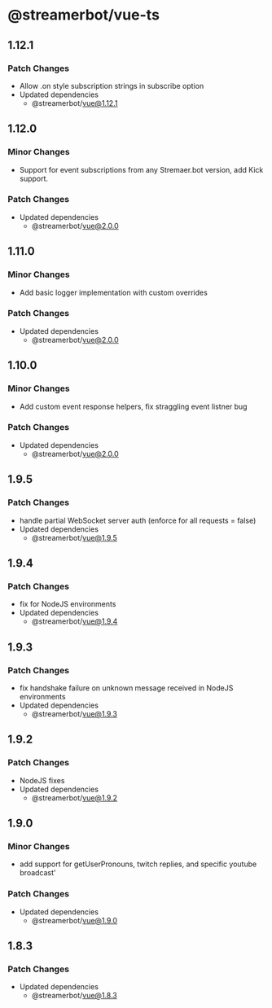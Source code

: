 # @streamerbot/vue-ts

## 1.12.1

### Patch Changes

- Allow .on style subscription strings in subscribe option
- Updated dependencies
  - @streamerbot/vue@1.12.1

## 1.12.0

### Minor Changes

- Support for event subscriptions from any Stremaer.bot version, add Kick support.

### Patch Changes

- Updated dependencies
  - @streamerbot/vue@2.0.0

## 1.11.0

### Minor Changes

- Add basic logger implementation with custom overrides

### Patch Changes

- Updated dependencies
  - @streamerbot/vue@2.0.0

## 1.10.0

### Minor Changes

- Add custom event response helpers, fix straggling event listner bug

### Patch Changes

- Updated dependencies
  - @streamerbot/vue@2.0.0

## 1.9.5

### Patch Changes

- handle partial WebSocket server auth (enforce for all requests = false)
- Updated dependencies
  - @streamerbot/vue@1.9.5

## 1.9.4

### Patch Changes

- fix for NodeJS environments
- Updated dependencies
  - @streamerbot/vue@1.9.4

## 1.9.3

### Patch Changes

- fix handshake failure on unknown message received in NodeJS environments
- Updated dependencies
  - @streamerbot/vue@1.9.3

## 1.9.2

### Patch Changes

- NodeJS fixes
- Updated dependencies
  - @streamerbot/vue@1.9.2

## 1.9.0

### Minor Changes

- add support for getUserPronouns, twitch replies, and specific youtube broadcast'

### Patch Changes

- Updated dependencies
  - @streamerbot/vue@1.9.0

## 1.8.3

### Patch Changes

- Updated dependencies
  - @streamerbot/vue@1.8.3
